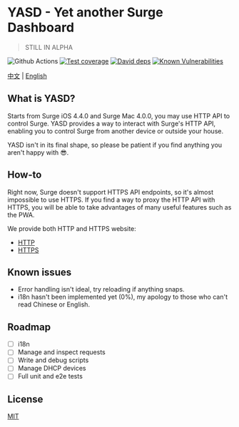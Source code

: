 # YASD - Yet another Surge Dashboard

> STILL IN ALPHA

![Github Actions][github-actions-image]
[![Test coverage][codecov-image]][codecov-url]
[![David deps][david-image]][david-url]
[![Known Vulnerabilities][snyk-image]][snyk-url]

[codecov-image]: https://codecov.io/gh/geekdada/yasd/branch/master/graph/badge.svg
[codecov-url]: https://codecov.io/gh/geekdada/yasd
[david-image]: https://img.shields.io/david/geekdada/yasd.svg?style=flat-square
[david-url]: https://david-dm.org/geekdada/yasd
[snyk-image]: https://snyk.io/test/github/geekdada/yasd/badge.svg?targetFile=package.json
[snyk-url]: https://snyk.io/test/github/geekdada/yasd?targetFile=package.json
[github-actions-image]: https://github.com/geekdada/yasd/workflows/Node%20CI/badge.svg

[中文](/README_zh-CN.md) | [English](/README.md)

## What is YASD?

Starts from Surge iOS 4.4.0 and Surge Mac 4.0.0, you may use HTTP API to control Surge. YASD provides a way to interact with Surge's HTTP API, enabling you to control Surge from another device or outside your house.

YASD isn't in its final shape, so please be patient if you find anything you aren't happy with 😎.

## How-to

Right now, Surge doesn't support HTTPS API endpoints, so it's almost impossible to use HTTPS. If you find a way to proxy the HTTP API with HTTPS, you will be able to take advantages of many useful features such as the PWA.

We provide both HTTP and HTTPS website:

- [HTTP](http://yasd.nerdynerd.org)
- [HTTPS](https://yasd.vercel.app)

## Known issues

- Error handling isn't ideal, try reloading if anything snaps.
- i18n hasn't been implemented yet (0%), my apology to those who can't read Chinese or English.

## Roadmap

- [ ] i18n
- [ ] Manage and inspect requests
- [ ] Write and debug scripts
- [ ] Manage DHCP devices
- [ ] Full unit and e2e tests

## License

[MIT](https://github.com/geekdada/yasd/blob/master/LICENSE)
